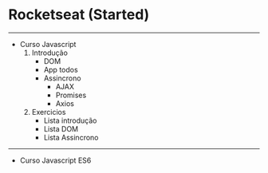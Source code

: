 # Rocketseat (Started)
  ---
- Curso Javascript
    1. Introdução
         - DOM
         - App todos
         - Assincrono
            - AJAX
            - Promises
            - Axios
     2. Exercicios
        - Lista introdução
        - Lista DOM
        - Lista Assincrono
---
- Curso Javascript ES6
